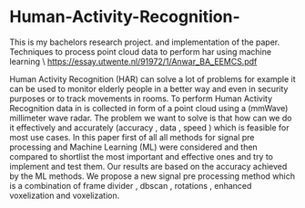 # Human-Activity-Recognition-
This is my bachelors research project. and implementation of the paper. Techniques to process point cloud data to perform har using machine learning \\
https://essay.utwente.nl/91972/1/Anwar_BA_EEMCS.pdf


Human Activity Recognition (HAR) can solve a lot of problems
for example it can be used to monitor elderly people in a better way and
even in security purposes or to track movements in rooms. To perform
Human Activity Recognition data in is collected in form of a point cloud
using a (mmWave) millimeter wave radar. The problem we want to solve
is that how can we do it effectively and accurately (accuracy , data , speed
) which is feasible for most use cases. In this paper first of all all methods
for signal pre processing and Machine Learning (ML) were considered and
then compared to shortlist the most important and effective ones and try to
implement and test them. Our results are based on the accuracy achieved by
the ML methods. We propose a new signal pre processing method which is
a combination of frame divider , dbscan , rotations , enhanced voxelization
and voxelization.


